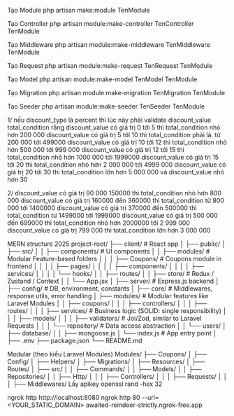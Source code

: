 Tạo Module
php artisan make:module TenModule

Tạo Controller
php artisan module:make-controller TenController TenModule

Tạo Middleware
php artisan module:make-middleware TenMiddleware TenModule

Tạo Request
php artisan module:make-request TenRequest TenModule

Tạo Model
php artisan module:make-model TenModel TenModule

Tạo Migration
php artisan module:make-migration TenMigration TenModule

Tạo Seeder
php artisan module:make-seeder TenSeeder TenModule


1/ nếu discount_type là percent thì lúc này phải validate discount_value total_condition rằng
discount_value có giá trị 0 tới 5 thì total_condition nhỏ hơn 200 000
discount_value có giá trị 5 tới 10 thì total_condition phải là. từ  200 000 tới 499000
discount_value có giá trị 10 tới 12 thì total_condition nhỏ hơn 500 000 tới 999 000
discount_value có giá trị 12 tới 15 thì total_condition nhỏ hơn 1000 000 tới 1999000
discount_value có giá trị 15 tới 20 thì total_condition nhỏ hơn 2 000 000 tới 4999 000
discount_value có giá trị 20 tới 30 thì total_condition lớn hơn 5 000 000
và discount_value nhỏ hơn 30 

2/
discount_value có giá trị 90 000 150000 thì total_condition nhỏ hơn 800 000
discount_value có giá trị 160000 đến 360000 thì total_condition từ  800 000 tới 1400000
discount_value có giá trị 370000 đến 500000 thì total_condition từ 1499000 tới 1999000
discount_value có giá trị 500 000 đến 699000 thì total_condition nhỏ hơn 2000000 tới 2 999 000
discount_value có giá trị 799 000  thì total_condition lớn hơn 3 000 000


MERN  structure 2025
project-root/
├── client/                        # React app
│   ├── public/
│   ├── src/
│   │   ├── components/           # UI components
│   │   ├── modules/              # Modular Feature-based folders
│   │   │   ├── Coupons/          # Coupons module in frontend
│   │   │   │   ├── pages/
│   │   │   │   ├── components/
│   │   │   │   ├── services/
│   │   │   │   └── hooks/
│   │   ├── routes/
│   │   ├── store/                # Redux / Zustand / Context
│   │   └── App.jsx
│
├── server/                       # Express.js backend
│   ├── config/                   # DB, environment, constants
│   ├── core/                     # Middlewares, response utils, error handling
│   ├── modules/                 # Modular features like Laravel Modules
│   │   ├── coupons/
│   │   │   ├── controllers/
│   │   │   ├── routes/
│   │   │   ├── services/        # Business logic (SOLID: single responsibility)
│   │   │   ├── models/
│   │   │   ├── validators/      # Joi/Zod, similar to Laravel Requests
│   │   │   └── repository/      # Data access abstraction
│   │   └── users/
│   ├── database/
│   │   ├── mongoose.js
│   └── index.js                 # App entry point
│
├── .env
├── package.json
└── README.md

Modular (theo kiểu Laravel Modules)
Modules/
├── Coupons/
│   ├── Config/
│   ├── Helpers/
│   ├── Migrations/
│   ├── Resources/
│   ├── Routes/
│   ├── src/
│   │   ├── Commands/
│   │   ├── Models/
│   │   ├── Repositories/
│   │   ├── Http/
│   │   │   ├── Controllers/
│   │   │   ├── Requests/
│   │   │   ├── Middlewares/
Lấy apikey
openssl rand -hex 32

ngrok http http://localhost:8080
ngrok http 80 --url=<YOUR_STATIC_DOMAIN>
awaited-reindeer-strictly.ngrok-free.app

